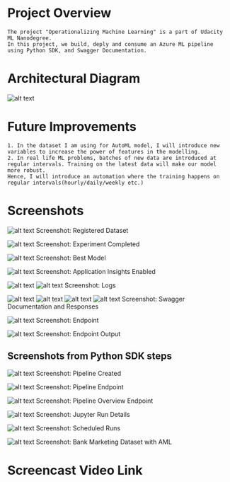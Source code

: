 # Project Overview
	The project "Operationalizing Machine Learning" is a part of Udacity ML Nanodegree.
	In this project, we build, deply and consume an Azure ML pipeline using Python SDK, and Swagger Documentation.
# Architectural Diagram
 ![alt text](https://github.com/vivektambi/MachineLearningOperations/blob/master/screenshots/4ArchitecturalDiagram.PNG?raw=true)
# Future Improvements
	1. In the dataset I am using for AutoML model, I will introduce new variables to increase the power of features in the modelling.
	2. In real life ML problems, batches of new data are introduced at regular intervals. Training on the latest data will make our model more robust. 
	Hence, I will introduce an automation where the training happens on regular intervals(hourly/daily/weekly etc.)
	
# Screenshots
![alt text](https://github.com/vivektambi/MachineLearningOperations/blob/master/screenshots/1registeredDatasets.PNG?raw=true)
Screenshot: Registered Dataset

![alt text](https://github.com/vivektambi/MachineLearningOperations/blob/master/screenshots/2ExperimentCompleted.PNG?raw=true)
Screenshot: Experiment Completed

![alt text](https://github.com/vivektambi/MachineLearningOperations/blob/master/screenshots/3bestmodel.PNG?raw=true)
Screenshot: Best Model

![alt text](https://github.com/vivektambi/MachineLearningOperations/blob/master/screenshots/5ApplicationInsightsEnabled.PNG?raw=true)
Screenshot: Application Insights Enabled

![alt text](https://github.com/vivektambi/MachineLearningOperations/blob/master/screenshots/7logsp2.PNG?raw=true)
![alt text](https://github.com/vivektambi/MachineLearningOperations/blob/master/screenshots/6logsp1.PNG?raw=true)
Screenshot: Logs

![alt text](https://github.com/vivektambi/MachineLearningOperations/blob/master/screenshots/8swaggerp1.PNG?raw=true)
![alt text](https://github.com/vivektambi/MachineLearningOperations/blob/master/screenshots/9swaggerp2.PNG?raw=true)
![alt text](https://github.com/vivektambi/MachineLearningOperations/blob/master/screenshots/10swaggerp3.PNG?raw=true)
![alt text](https://github.com/vivektambi/MachineLearningOperations/blob/master/screenshots/11swaggerp4responses.PNG?raw=true)
Screenshot: Swagger Documentation and Responses

![alt text](https://github.com/vivektambi/MachineLearningOperations/blob/master/screenshots/12endpoint.PNG?raw=true)
Screenshot: Endpoint

![alt text](https://github.com/vivektambi/MachineLearningOperations/blob/master/screenshots/13endpointOutput.PNG?raw=true)
Screenshot: Endpoint Output

## Screenshots from Python SDK steps
![alt text](https://github.com/vivektambi/MachineLearningOperations/blob/master/screenshots/sdk1pipelineCreated.PNG?raw=true)
Screenshot: Pipeline Created

![alt text](https://github.com/vivektambi/MachineLearningOperations/blob/master/screenshots/sdk2pipelineEndpoint.PNG?raw=true)
Screenshot: Pipeline Endpoint

![alt text](https://github.com/vivektambi/MachineLearningOperations/blob/master/screenshots/sdk3pipelineOverviewEndpoint.PNG?raw=true)
Screenshot: Pipeline Overview Endpoint

![alt text](https://github.com/vivektambi/MachineLearningOperations/blob/master/screenshots/sdk4JupyterRundetails.PNG?raw=true)
Screenshot: Jupyter Run Details

![alt text](https://github.com/vivektambi/MachineLearningOperations/blob/master/screenshots/sdk5Scheduled%20Runs.PNG?raw=true)
Screenshot: Scheduled Runs

![alt text](https://github.com/vivektambi/MachineLearningOperations/blob/master/screenshots/sdk6BankMarketingDatasetWithAML.PNG?raw=true)
Screenshot: Bank Marketing Dataset with AML

# Screencast Video Link
